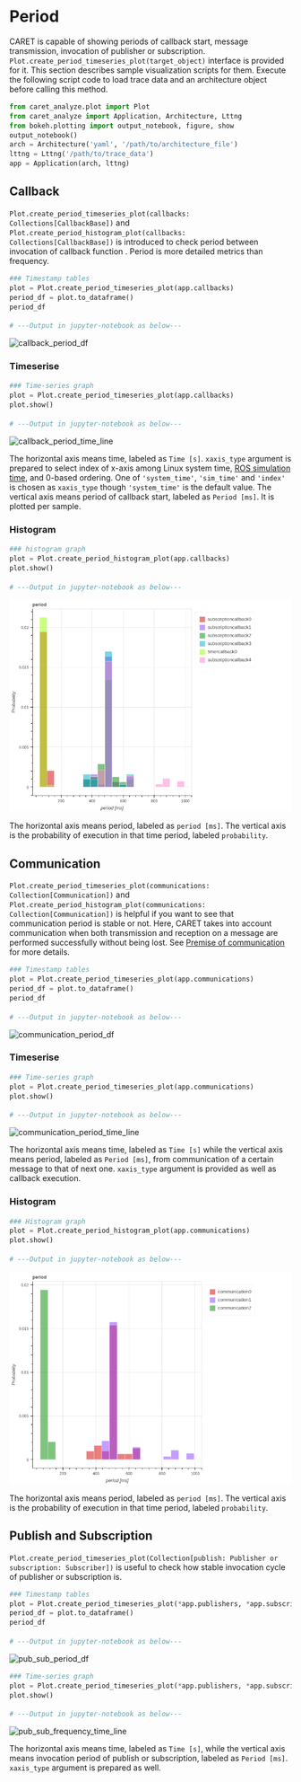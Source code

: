 # Period

CARET is capable of showing periods of callback start, message transmission, invocation of publisher or subscription.
`Plot.create_period_timeseries_plot(target_object)` interface is provided for it.
This section describes sample visualization scripts for them.
Execute the following script code to load trace data and an architecture object before calling this method.

```python
from caret_analyze.plot import Plot
from caret_analyze import Application, Architecture, Lttng
from bokeh.plotting import output_notebook, figure, show
output_notebook()
arch = Architecture('yaml', '/path/to/architecture_file')
lttng = Lttng('/path/to/trace_data')
app = Application(arch, lttng)
```

## Callback

`Plot.create_period_timeseries_plot(callbacks: Collections[CallbackBase])` and `Plot.create_period_histogram_plot(callbacks: Collections[CallbackBase])` is introduced to check period between invocation of callback function . Period is more detailed metrics than frequency.

```python
### Timestamp tables
plot = Plot.create_period_timeseries_plot(app.callbacks)
period_df = plot.to_dataframe()
period_df

# ---Output in jupyter-notebook as below---
```

![callback_period_df](../../imgs/callback_period_df.png)

### Timeserise

```python
### Time-series graph
plot = Plot.create_period_timeseries_plot(app.callbacks)
plot.show()

# ---Output in jupyter-notebook as below---
```

![callback_period_time_line](../../imgs/callback_period_time_line.png)

The horizontal axis means time, labeled as `Time [s]`. `xaxis_type` argument is prepared to select index of x-axis among Linux system time, [ROS simulation time](../../recording/sim_time.md), and 0-based ordering. One of `'system_time'`, `'sim_time'` and `'index'` is chosen as `xaxis_type` though `'system_time'` is the default value.
The vertical axis means period of callback start, labeled as `Period [ms]`. It is plotted per sample.

### Histogram

```python
### histogram graph
plot = Plot.create_period_histogram_plot(app.callbacks)
plot.show()

# ---Output in jupyter-notebook as below---
```

![callback_period_histogram](../../imgs/callback_period_histogram.png)

The horizontal axis means period, labeled as `period [ms]`. The vertical axis is the probability of execution in that time period, labeled `probability`.

## Communication

`Plot.create_period_timeseries_plot(communications: Collection[Communication])` and `Plot.create_period_histogram_plot(communications: Collection[Communication])` is helpful if you want to see that communication period is stable or not.
Here, CARET takes into account communication when both transmission and reception on a message are performed successfully without being lost.
See [Premise of communication](../premise_of_communication.md) for more details.

```python
### Timestamp tables
plot = Plot.create_period_timeseries_plot(app.communications)
period_df = plot.to_dataframe()
period_df

# ---Output in jupyter-notebook as below---
```

![communication_period_df](../../imgs/communication_period_df.png)

### Timeserise

```python
### Time-series graph
plot = Plot.create_period_timeseries_plot(app.communications)
plot.show()

# ---Output in jupyter-notebook as below---
```

![communication_period_time_line](../../imgs/communication_period_time_line.png)

The horizontal axis means time, labeled as `Time [s]` while the vertical axis means period, labeled as `Period [ms]`, from communication of a certain message to that of next one. `xaxis_type` argument is provided as well as callback execution.

### Histogram

```python
### Histogram graph
plot = Plot.create_period_histogram_plot(app.communications)
plot.show()

# ---Output in jupyter-notebook as below---
```

![communication_period_histogram](../../imgs/communication_period_histogram.png)

The horizontal axis means period, labeled as `period [ms]`. The vertical axis is the probability of execution in that time period, labeled `probability`.

## Publish and Subscription

`Plot.create_period_timeseries_plot(Collection[publish: Publisher or subscription: Subscriber])` is useful to check how stable invocation cycle of publisher or subscription is.

```python
### Timestamp tables
plot = Plot.create_period_timeseries_plot(*app.publishers, *app.subscriptions)
period_df = plot.to_dataframe()
period_df

# ---Output in jupyter-notebook as below---
```

![pub_sub_period_df](../../imgs/pub_sub_period_df.png)

```python
### Time-series graph
plot = Plot.create_period_timeseries_plot(*app.publishers, *app.subscriptions)
plot.show()

# ---Output in jupyter-notebook as below---
```

![pub_sub_frequency_time_line](../../imgs/pub_sub_period_time_line.png)

The horizontal axis means time, labeled as `Time [s]`, while the vertical axis means invocation period of publish or subscription, labeled as `Period [ms]`. `xaxis_type` argument is prepared as well.
